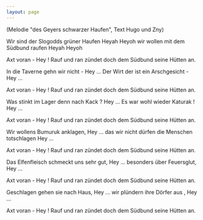 ```yaml
---
layout: page
---
```


(Melodie "des Geyers schwarzer Haufen", Text Hugo und Zny)

Wir sind der Slogodds grüner Haufen Heyah Heyoh wir wollen mit dem Südbund raufen Heyah Heyoh

Axt voran - Hey ! Rauf und ran zündet doch dem Südbund seine Hütten an.

In die Taverne gehn wir nicht - Hey ... Der Wirt der ist ein Arschgesicht - Hey ...

Axt voran - Hey ! Rauf und ran zündet doch dem Südbund seine Hütten an.

Was stinkt im Lager denn nach Kack ? Hey ... Es war wohl wieder Katurak ! Hey ...

Axt voran - Hey ! Rauf und ran zündet doch dem Südbund seine Hütten an.

Wir wollens Bumuruk anklagen, Hey ... das wir nicht dürfen die Menschen totschlagen Hey ...

Axt voran - Hey ! Rauf und ran zündet doch dem Südbund seine Hütten an.

Das Elfenfleisch schmeckt uns sehr gut, Hey ... besonders über Feuersglut, Hey ...

Axt voran - Hey ! Rauf und ran zündet doch dem Südbund seine Hütten an.

Geschlagen gehen sie nach Haus, Hey ... wir plündern ihre Dörfer aus , Hey ...

Axt voran - Hey ! Rauf und ran zündet doch dem Südbund seine Hütten an.